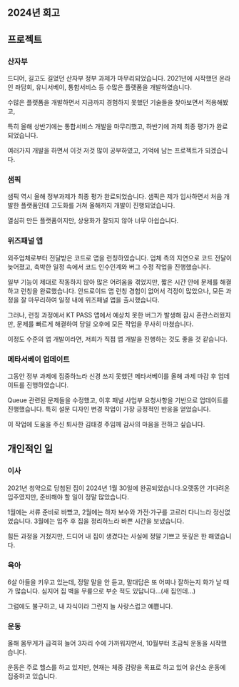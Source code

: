 ## 2024년 회고

## 프로젝트

### 산자부
드디어, 길고도 길었던 산자부 정부 과제가 마무리되었습니다.
2021년에 시작했던 온라인 좌담회, 유니서베이, 통합서비스 등 수많은 플랫폼을 개발하였습니다. 

수많은 플랫폼을 개발하면서 지금까지 경험하지 못했던 기술들을 찾아보면서 적용해봤고,  

특히 올해 상반기에는 통합서비스 개발을 마무리했고, 하반기에 과제 최종 평가가 완료되었습니다.

여러가지 개발을 하면서 이것 저것 많이 공부하였고, 기억에 남는 프로젝트가 되겠습니다.

### 샘픽
샘픽 역시 올해 정부과제가 최종 평가 완료되었습니다. 샘픽은 제가 입사하면서 처음 개발한 플랫폼인데 고도화를 거쳐 올해까지 개발이 진행되었습니다.

열심히 만든 플랫폼이지만, 상용화가 잘되지 않아 너무 아쉽습니다.

### 위즈패널 앱
외주업체로부터 전달받은 코드로 앱을 런칭하였습니다. 업체 측의 지연으로 코드 전달이 늦어졌고, 촉박한 일정 속에서 코드 인수인계와 버그 수정 작업을 진행했습니다.

일부 기능이 제대로 작동하지 않아 많은 어려움을 겪었지만, 짧은 시간 안에 문제를 해결하고 런칭을 완료했습니다. 안드로이드 앱 런칭 경험이 없어서 걱정이 많았으나, 모든 과정을 잘 마무리하여 일정 내에 위즈패널 앱을 출시했습니다.

그러나, 런칭 과정에서 KT PASS 앱에서 예상치 못한 버그가 발생해 잠시 혼란스러웠지만, 문제를 빠르게 해결하여 당일 오후에 모든 작업을 무사히 마쳤습니다.

이정도 수준의 앱 개발이라면, 저희가 직접 앱 개발을 진행하는 것도 좋을 것 같습니다.

### 메타서베이 업데이트
그동안 정부 과제에 집중하느라 신경 쓰지 못했던 메타서베이를 올해 과제 마감 후 업데이트를 진행하였습니다.

Queue 관련된 문제들을 수정했고, 이후 패널 사업부 요청사항을 기반으로 업데이트를 진행했습니다.
특히 설문 디자인 변경 작업이 가장 긍정적인 반응을 얻었습니다.

이 작업에 도움을 주신 퇴사한 김태경 주임께 감사의 마음을 전하고 싶습니다.

## 개인적인 일
### 이사
2021년 청약으로 당첨된 집이 2024년 1월 30일에 완공되었습니다.오랫동안 기다려온 입주였지만, 준비해야 할 일이 정말 많았습니다.

1월에는 서류 준비로 바빴고, 2월에는 하자 보수와 가전·가구를 고르러 다니느라 정신없었습니다. 3월에는 입주 후 집을 정리하느라 바쁜 시간을 보냈습니다.

힘든 과정을 거쳤지만, 드디어 내 집이 생겼다는 사실에 정말 기쁘고 뜻깊은 한 해였습니다.
 
### 육아
6살 아들을 키우고 있는데, 정말 말을 안 듣고, 말대답은 또 어찌나 잘하는지 화가 날 때가 많습니다. 심지어 집 벽을 무릎으로 부순 적도 있답니다...(새 집인데...)

그럼에도 불구하고, 내 자식이라 그런지 늘 사랑스럽고 예쁩니다.

### 운동
올해 몸무게가 급격히 늘어 3자리 수에 가까워지면서, 10월부터 조금씩 운동을 시작했습니다.

운동은 주로 헬스를 하고 있지만, 현재는 체중 감량을 목표로 하고 있어 유산소 운동에 집중하고 있습니다.
